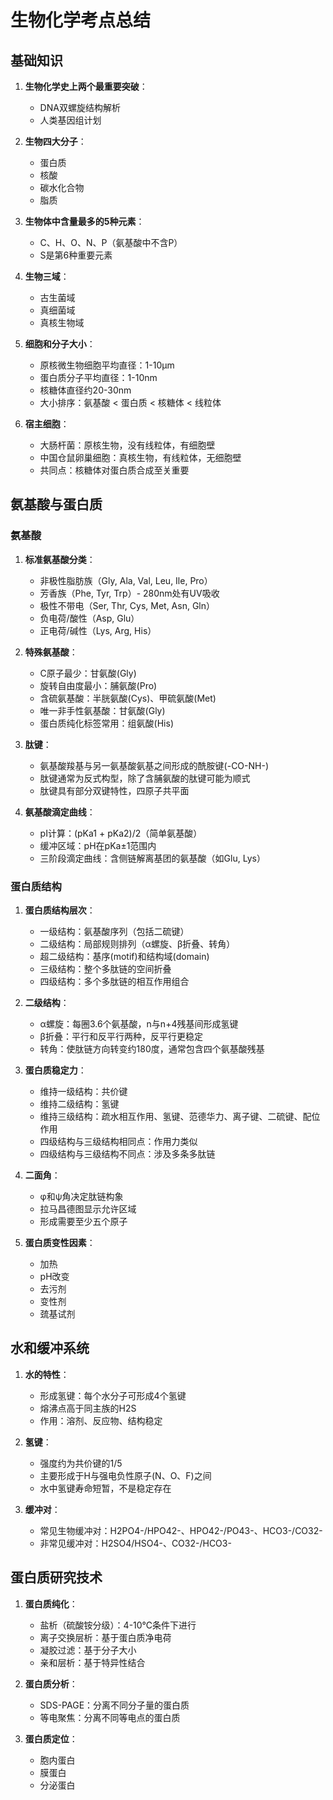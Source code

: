 # 生物化学考点总结

## 基础知识

1. **生物化学史上两个最重要突破**：
   - DNA双螺旋结构解析
   - 人类基因组计划

2. **生物四大分子**：
   - 蛋白质
   - 核酸
   - 碳水化合物
   - 脂质

3. **生物体中含量最多的5种元素**：
   - C、H、O、N、P（氨基酸中不含P）
   - S是第6种重要元素

4. **生物三域**：
   - 古生菌域
   - 真细菌域
   - 真核生物域

5. **细胞和分子大小**：
   - 原核微生物细胞平均直径：1-10μm
   - 蛋白质分子平均直径：1-10nm
   - 核糖体直径约20-30nm
   - 大小排序：氨基酸 < 蛋白质 < 核糖体 < 线粒体

6. **宿主细胞**：
   - 大肠杆菌：原核生物，没有线粒体，有细胞壁
   - 中国仓鼠卵巢细胞：真核生物，有线粒体，无细胞壁
   - 共同点：核糖体对蛋白质合成至关重要

## 氨基酸与蛋白质

### 氨基酸

1. **标准氨基酸分类**：
   - 非极性脂肪族（Gly, Ala, Val, Leu, Ile, Pro）
   - 芳香族（Phe, Tyr, Trp）- 280nm处有UV吸收
   - 极性不带电（Ser, Thr, Cys, Met, Asn, Gln）
   - 负电荷/酸性（Asp, Glu）
   - 正电荷/碱性（Lys, Arg, His）

2. **特殊氨基酸**：
   - C原子最少：甘氨酸(Gly)
   - 旋转自由度最小：脯氨酸(Pro)
   - 含硫氨基酸：半胱氨酸(Cys)、甲硫氨酸(Met)
   - 唯一非手性氨基酸：甘氨酸(Gly)
   - 蛋白质纯化标签常用：组氨酸(His)

3. **肽键**：
   - 氨基酸羧基与另一氨基酸氨基之间形成的酰胺键(-CO-NH-)
   - 肽键通常为反式构型，除了含脯氨酸的肽键可能为顺式
   - 肽键具有部分双键特性，四原子共平面

4. **氨基酸滴定曲线**：
   - pI计算：(pKa1 + pKa2)/2（简单氨基酸）
   - 缓冲区域：pH在pKa±1范围内
   - 三阶段滴定曲线：含侧链解离基团的氨基酸（如Glu, Lys）

### 蛋白质结构

1. **蛋白质结构层次**：
   - 一级结构：氨基酸序列（包括二硫键）
   - 二级结构：局部规则排列（α螺旋、β折叠、转角）
   - 超二级结构：基序(motif)和结构域(domain)
   - 三级结构：整个多肽链的空间折叠
   - 四级结构：多个多肽链的相互作用组合

2. **二级结构**：
   - α螺旋：每圈3.6个氨基酸，n与n+4残基间形成氢键
   - β折叠：平行和反平行两种，反平行更稳定
   - 转角：使肽链方向转变约180度，通常包含四个氨基酸残基

3. **蛋白质稳定力**：
   - 维持一级结构：共价键
   - 维持二级结构：氢键
   - 维持三级结构：疏水相互作用、氢键、范德华力、离子键、二硫键、配位作用
   - 四级结构与三级结构相同点：作用力类似
   - 四级结构与三级结构不同点：涉及多条多肽链

4. **二面角**：
   - φ和ψ角决定肽链构象
   - 拉马昌德图显示允许区域
   - 形成需要至少五个原子

5. **蛋白质变性因素**：
   - 加热
   - pH改变
   - 去污剂
   - 变性剂
   - 巯基试剂

## 水和缓冲系统

1. **水的特性**：
   - 形成氢键：每个水分子可形成4个氢键
   - 熔沸点高于同主族的H2S
   - 作用：溶剂、反应物、结构稳定

2. **氢键**：
   - 强度约为共价键的1/5
   - 主要形成于H与强电负性原子(N、O、F)之间
   - 水中氢键寿命短暂，不是稳定存在

3. **缓冲对**：
   - 常见生物缓冲对：H2PO4-/HPO42-、HPO42-/PO43-、HCO3-/CO32-
   - 非常见缓冲对：H2SO4/HSO4-、CO32-/HCO3-

## 蛋白质研究技术

1. **蛋白质纯化**：
   - 盐析（硫酸铵分级）：4-10℃条件下进行
   - 离子交换层析：基于蛋白质净电荷
   - 凝胶过滤：基于分子大小
   - 亲和层析：基于特异性结合

2. **蛋白质分析**：
   - SDS-PAGE：分离不同分子量的蛋白质
   - 等电聚焦：分离不同等电点的蛋白质

3. **蛋白质定位**：
   - 胞内蛋白
   - 膜蛋白
   - 分泌蛋白

